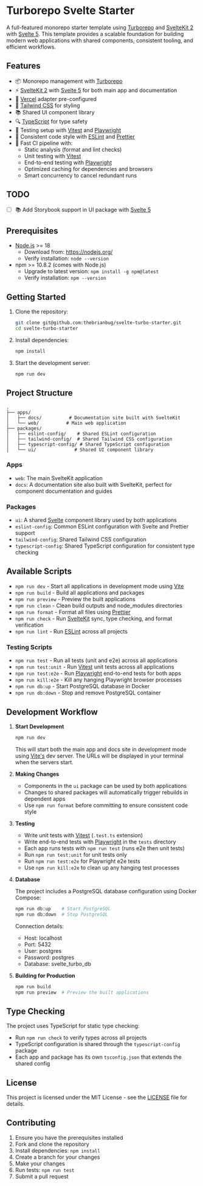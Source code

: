 # Turborepo Svelte Starter

A full-featured monorepo starter template using [Turborepo](https://turbo.build/) and [SvelteKit 2](https://kit.svelte.dev/) with [Svelte 5](https://svelte.dev/docs/svelte/overview). This template provides a scalable foundation for building modern web applications with shared components, consistent tooling, and efficient workflows.

## Features

- 📦 Monorepo management with [Turborepo](https://turbo.build/)
- ⚡ [SvelteKit 2](https://kit.svelte.dev/) with [Svelte 5](https://svelte.dev/) for both main app and documentation
- 🚀 [Vercel](https://vercel.com/) adapter pre-configured
- 🎨 [Tailwind CSS](https://tailwindcss.com/) for styling
- 📚 Shared UI component library
- 🔍 [TypeScript](https://www.typescriptlang.org/) for type safety
- 🧪 Testing setup with [Vitest](https://vitest.dev/) and [Playwright](https://playwright.dev/)
- 📝 Consistent code style with [ESLint](https://eslint.org/) and [Prettier](https://prettier.io/)
- 🔄 Fast CI pipeline with:
  - Static analysis (format and lint checks)
  - Unit testing with [Vitest](https://vitest.dev/)
  - End-to-end testing with [Playwright](https://playwright.dev/)
  - Optimized caching for dependencies and browsers
  - Smart concurrency to cancel redundant runs

## TODO

- [ ] 📚 Add Storybook support in UI package with [Svelte 5](https://storybook.js.org/blog/storybook-8-4/)

## Prerequisites

- [Node.js](https://nodejs.org/) >= 18
  - Download from: https://nodejs.org/
  - Verify installation: `node --version`
- npm >= 10.8.2 (comes with Node.js)
  - Upgrade to latest version: `npm install -g npm@latest`
  - Verify installation: `npm --version`

## Getting Started

1. Clone the repository:

   ```sh
   git clone git@github.com:thebrianbug/svelte-turbo-starter.git
   cd svelte-turbo-starter
   ```

2. Install dependencies:

   ```sh
   npm install
   ```

3. Start the development server:
   ```sh
   npm run dev
   ```

## Project Structure

```
.
├── apps/
│   ├── docs/          # Documentation site built with SvelteKit
│   └── web/          # Main web application
├── packages/
│   ├── eslint-config/    # Shared ESLint configuration
│   ├── tailwind-config/  # Shared Tailwind CSS configuration
│   ├── typescript-config/ # Shared TypeScript configuration
│   └── ui/              # Shared UI component library
```

### Apps

- `web`: The main SvelteKit application
- `docs`: A documentation site also built with SvelteKit, perfect for component documentation and guides

### Packages

- `ui`: A shared [Svelte](https://svelte.dev/) component library used by both applications
- `eslint-config`: Common ESLint configuration with Svelte and Prettier support
- `tailwind-config`: Shared Tailwind CSS configuration
- `typescript-config`: Shared TypeScript configuration for consistent type checking

## Available Scripts

- `npm run dev` - Start all applications in development mode using [Vite](https://vitejs.dev/)
- `npm run build` - Build all applications and packages
- `npm run preview` - Preview the built applications
- `npm run clean` - Clean build outputs and node_modules directories
- `npm run format` - Format all files using [Prettier](https://prettier.io/)
- `npm run check` - Run [SvelteKit](https://kit.svelte.dev/) sync, type checking, and format verification
- `npm run lint` - Run [ESLint](https://eslint.org/) across all projects

### Testing Scripts

- `npm run test` - Run all tests (unit and e2e) across all applications
- `npm run test:unit` - Run [Vitest](https://vitest.dev/) unit tests across all applications
- `npm run test:e2e` - Run [Playwright](https://playwright.dev/) end-to-end tests for both apps
- `npm run kill:e2e` - Kill any hanging Playwright browser processes
- `npm run db:up` - Start PostgreSQL database in Docker
- `npm run db:down` - Stop and remove PostgreSQL container

## Development Workflow

1. **Start Development**

   ```sh
   npm run dev
   ```

   This will start both the main app and docs site in development mode using [Vite's](https://vitejs.dev/) dev server. The URLs will be displayed in your terminal when the servers start.

2. **Making Changes**

   - Components in the `ui` package can be used by both applications
   - Changes to shared packages will automatically trigger rebuilds in dependent apps
   - Use `npm run format` before committing to ensure consistent code style

3. **Testing**

   - Write unit tests with [Vitest](https://vitest.dev/) (`.test.ts` extension)
   - Write end-to-end tests with [Playwright](https://playwright.dev/) in the `tests` directory
   - Each app runs tests with `npm run test` (runs e2e then unit tests)
   - Run `npm run test:unit` for unit tests only
   - Run `npm run test:e2e` for Playwright e2e tests
   - Use `npm run kill:e2e` to clean up any hanging test processes

4. **Database**

   The project includes a PostgreSQL database configuration using Docker Compose:

   ```sh
   npm run db:up    # Start PostgreSQL
   npm run db:down  # Stop PostgreSQL
   ```

   Connection details:
   - Host: localhost
   - Port: 5432
   - User: postgres
   - Password: postgres
   - Database: svelte_turbo_db

5. **Building for Production**
   ```sh
   npm run build
   npm run preview  # Preview the built applications
   ```

## Type Checking

The project uses TypeScript for static type checking:

- Run `npm run check` to verify types across all projects
- TypeScript configuration is shared through the `typescript-config` package
- Each app and package has its own `tsconfig.json` that extends the shared config

## License

This project is licensed under the MIT License - see the [LICENSE](LICENSE) file for details.

## Contributing

1. Ensure you have the prerequisites installed
2. Fork and clone the repository
3. Install dependencies: `npm install`
4. Create a branch for your changes
5. Make your changes
6. Run tests: `npm run test`
7. Submit a pull request
